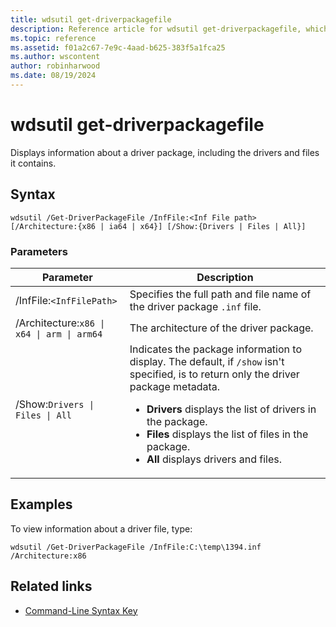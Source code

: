 ```yaml
---
title: wdsutil get-driverpackagefile
description: Reference article for wdsutil get-driverpackagefile, which displays information about a driver package, including the drivers and files it contains.
ms.topic: reference
ms.assetid: f01a2c67-7e9c-4aad-b625-383f5a1fca25
ms.author: wscontent
author: robinharwood
ms.date: 08/19/2024
---
```


# wdsutil get-driverpackagefile

Displays information about a driver package, including the drivers and files it contains.

## Syntax

```
wdsutil /Get-DriverPackageFile /InfFile:<Inf File path> [/Architecture:{x86 | ia64 | x64}] [/Show:{Drivers | Files | All}]
```

### Parameters

|         Parameter         |                              Description                               |
|---------------------------|------------------------------------------------------------------------|
| /InfFile:`<InfFilePath>` | Specifies the full path and file name of the driver package `.inf` file. |
| /Architecture:`x86 \| x64 \| arm \| arm64` | The architecture of the driver package. |
| /Show:`Drivers \| Files \| All` | Indicates the package information to display. The default, if `/show` isn't specified, is to return only the driver package metadata. <br><ul><li> **Drivers** displays the list of drivers in the package. <li> **Files** displays the list of files in the package. <li> **All** displays drivers and files. </ul></li> |

## Examples

To view information about a driver file, type:

```
wdsutil /Get-DriverPackageFile /InfFile:C:\temp\1394.inf /Architecture:x86
```

## Related links

- [Command-Line Syntax Key](command-line-syntax-key.md)
